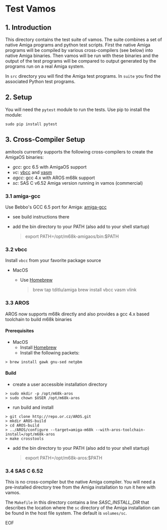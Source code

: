 # Test Vamos

## 1. Introduction

This directory contains the test suite of vamos. The suite combines a set
of native Amiga programs and python test scripts. First the native Amiga
programs will be compiled by various cross-compilers (see below) into native
Amiga binaries. Then vamos will be run with these binaries and the output
of the test programs will be compared to output generated by the programs
run on a real Amiga system.

In `src` directory you will find the Amiga test programs. In `suite` you
find the associated Python test programs.

## 2. Setup

You will need the `pytest` module to run the tests. Use pip to install
the module:

```
sudo pip install pytest
```

## 3. Cross-Compiler Setup

amitools currently supports the following cross-compilers to create the
AmigaOS binaries:

  - *gcc*: gcc 6.5 with AmigaOS support
  - *vc*: [vbcc](http://sun.hasenbraten.de/vbcc/) and [vasm]()
  - *agcc*: gcc 4.x with AROS m68k support
  - *sc*: SAS C v6.52 Amiga version running in vamos (commercial)

### 3.1 amiga-gcc

Use Bebbo's GCC 6.5 port for Amiga: [amiga-gcc](https://github.com/bebbo/amiga-gcc)

  - see build instructions there
  - add the bin directory to your PATH (also add to your shell startup)

      > export PATH=/opt/m68k-amigaos/bin:$PATH

### 3.2 vbcc

Install `vbcc` from your favorite package source

  - MacOS
    - Use [Homebrew](http://brew.sh)

      > brew tap tditlu/amiga
      > brew install vbcc vasm vlink

### 3.3 AROS

AROS now supports m68k directly and also provides a gcc 4.x based toolchain
to build m68k binaries

#### Prerequisites

  - MacOS
    - Install [Homebrew](http://brew.sh)
    - Install the following packets:

```
> brew install gawk gnu-sed netpbm
```

#### Build

  - create a user accessible installation directory

```
> sudo mkdir -p /opt/m68k-aros
> sudo chown $USER /opt/m68k-aros
```

  - run build and install

```
> git clone http://repo.or.cz/AROS.git
> mkdir AROS-build
> cd AROS-build
> ../AROS/configure --target=amiga-m68k --with-aros-toolchain-install=/opt/m68k-aros
> make crosstools
```

  - add the bin directory to your PATH (also add to your shell startup)

      > export PATH=/opt/m68k-aros:$PATH

### 3.4 SAS C 6.52

This is no cross-compiler but the native Amiga compiler. You will need a
pre-installed directory tree from the Amiga installation to run it here
with vamos.

The `Makefile` in this directory contains a line *SASC_INSTALL_DIR* that
describes the location where the `sc` directory of the Amiga installation
can be found in the host file system. The default is `volumes/sc`.

EOF
